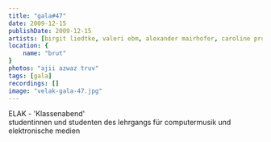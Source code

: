 ```yaml
---
title: "gala#47"
date: 2009-12-15
publishDate: 2009-12-15
artists: [birgit liedtke, valeri ebm, alexander mairhofer, caroline profanter, reinhard dundler, georg steijskal, leon naffin, david seitz, per salkowitsch, marcia steflitsch, wolfgang musil]
location: {
    name: "brut"
}
photos: "ajii azwaz truv"
tags: [gala]
recordings: []
image: "velak-gala-47.jpg"
---
```

ELAK - 'Klassenabend'	 
studentinnen und studenten des lehrgangs für computermusik
und elektronische medien

